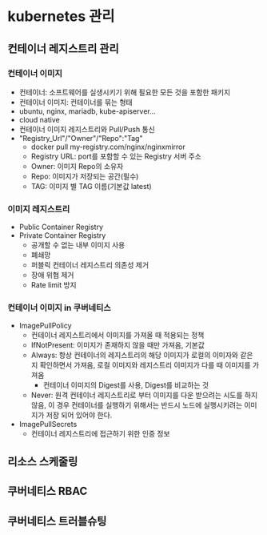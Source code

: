 # kubernetes 관리

## 컨테이너 레지스트리 관리

### 컨테이너 이미지

- 컨테이너: 소프트웨어를 실생시키기 위해 필요한 모든 것을 포함한 패키지
- 컨테이너 이미지: 컨테이너를 묶는 형태
- ubuntu, nginx, mariadb, kube-apiserver...
- cloud native
- 컨테이너 이미지 레지스트리와 Pull/Push 통신
- "Registry_Url"/"Owner"/"Repo":"Tag"
  - docker pull my-registry.com/nginx/nginxmirror
  - Registry URL: port를 포함할 수 있는 Registry 서버 주소
  - Owner: 이미지 Repo의 소유자
  - Repo: 이미지가 저장되는 공간(필수)
  - TAG: 이미지 별 TAG 이름(기본값 latest)

### 이미지 레지스트리

- Public Container Registry
- Private Container Registry
  - 공개할 수 없는 내부 이미지 사용
  - 폐쇄망
  - 퍼블릭 컨테이너 레지스트리 의존성 제거
  - 장애 위협 제거
  - Rate limit 방지

### 컨테이너 이미지 in 쿠버네티스

- ImagePullPolicy
  - 컨테이너 레지스트리에서 이미지를 가져올 때 적용되는 정책
  - IfNotPresent: 이미지가 존재하지 않을 때만 가져옴, 기본값
  - Always: 항상 컨테이너의 레지스트리의 해당 이미지가 로컬의 이미자와 같은지 확인하면서 가져옴, 로컬 이미지와 레지스트리 이미지가 다를 때 이미지를 가져옴
    - 컨테이너 이미지의 Digest를 사용, Digest를 비교하는 것
  - Never: 원격 컨테이너 레지스트리로 부터 이미지를 다운 받으려는 시도를 하지 않음, 이 경우 컨테이너를 실행하기 위해서는 반드시 노드에 실행시키려는 이미지가 저장 되어 있어야 한다.
- ImagePullSecrets
  - 컨테이너 레지스트리에 접근하기 위한 인증 정보

## 리소스 스케줄링
## 쿠버네티스 RBAC
## 쿠버네티스 트러블슈팅

